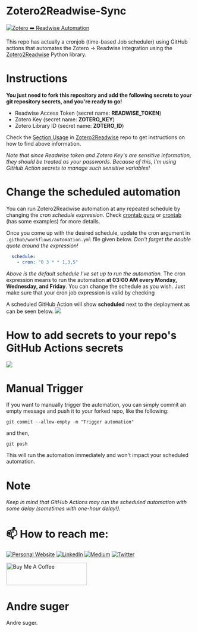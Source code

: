 # Zotero2Readwise-Sync 
[![Zotero ➡️ Readwise Automation](https://github.com/e-alizadeh/Zotero2Readwise-Sync/actions/workflows/automation.yml/badge.svg)](https://github.com/e-alizadeh/Zotero2Readwise-Sync/actions/workflows/automation.yml/badge.svg)

This repo has actually a cronjob (time-based Job scheduler) using GitHub actions that automates the Zotero -> Readwise 
integration using the [Zotero2Readwise](https://github.com/e-alizadeh/Zotero2Readwise) Python library. 

# Instructions
**You just need to fork this repository and add the following secrets to your git repository secrets, 
and you're ready to go!**
- Readwise Access Token (secret name: **READWISE_TOKEN**)
- Zotero Key (secret name: **ZOTERO_KEY**)
- Zotero Library ID (secret name: **ZOTERO_ID**)

Check the [Section Usage](https://github.com/e-alizadeh/Zotero2Readwise#usage) in [Zotero2Readwise](https://github.com/e-alizadeh/Zotero2Readwise) repo to get 
instructions on how to find above information. 

*Note that since Readwise token and Zotero Key's are sensitive information, they should be treated as your passwords.
Because of this, I'm using GitHub Action secrets to manage such sensitive variables!*

# Change the scheduled automation
You can run Zotero2Readwise automation at any repeated schedule by changing the *cron schedule expression*. 
Check [crontab guru](https://crontab.guru/) or [crontab](https://crontab.tech/) (has some examples) for more details. 

Once you come up with the desired schedule, update the cron argument in `.github/workflows/automation.yml` file given below.
*Don't forget the double quote around the expression!* 

```yaml
  schedule:
    - cron: "0 3 * * 1,3,5"
```
*Above is the default schedule I've set up to run the automation.*
The cron expression means to run the automation **at 03:00 AM every Monday, Wednesday, and Friday**. 
You can change the schedule as you wish. Just make sure that your cron job expression is valid by checking 

A scheduled GitHub Action will show **scheduled** next to the deployment as can be seen below. 
![](img/scheduled_automation.jpg)


# How to add secrets to your repo's GitHub Actions secrets
![](img/github_action_secrets.gif)


# Manual Trigger
If you want to manually trigger the automation, you can simply commit an empty message and push it to your forked repo, 
like the following:
```shell
git commit --allow-empty -m "Trigger automation"
```
and then,
```shell
git push
```
This will run the automation immediately and won't impact your scheduled automation.

# Note
*Keep in mind that GitHub Actions may run the scheduled automation with some delay (sometimes with one-hour delay!).*

# 📫 How to reach me:
<a href="https://ealizadeh.com" target="_blank"><img alt="Personal Website" src="https://img.shields.io/badge/Personal%20Website-%2312100E.svg?&style=for-the-badge&logoColor=white" /></a>
<a href="https://www.linkedin.com/in/alizadehesmaeil/" target="_blank"><img alt="LinkedIn" src="https://img.shields.io/badge/linkedin-%230077B5.svg?&style=for-the-badge&logo=linkedin&logoColor=white" /></a>
<a href="https://medium.ealizadeh.com/" target="_blank"><img alt="Medium" src="https://img.shields.io/badge/medium-%2312100E.svg?&style=for-the-badge&logo=medium&logoColor=white" /></a>
<a href="https://twitter.com/intent/follow?screen_name=es_alizadeh&tw_p=followbutton" target="_blank"><img alt="Twitter" src="https://img.shields.io/badge/twitter-%231DA1F2.svg?&style=for-the-badge&logo=twitter&logoColor=white" /></a>

<a href="https://www.buymeacoffee.com/ealizadeh" target="_blank"><img src="https://cdn.buymeacoffee.com/buttons/v2/default-blue.png" alt="Buy Me A Coffee" style="height: 60px !important;width: 217px !important;" ></a>

# Andre suger
Andre suger.

